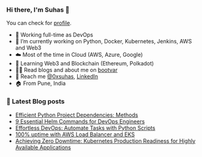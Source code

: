 ### Hi there, I'm Suhas 👋
You can check for [profile](https://bootvar.com/suhasadhav/).

- 👔 Working full-time as DevOps
- 🔭 I’m currently working on Python, Docker, Kubernetes, Jenkins, AWS and Web3
- ☁️ Most of the time in Cloud (AWS, Azure, Google)
- 🌱 Learning Web3 and Blockchain (Ethereum, Polkadot)
- 👨‍💻 Read blogs and about me on [bootvar](https://bootvar.com)
- 📲 Reach me [@0xsuhas](https://twitter.com/0xsuhas), [LinkedIn](https://www.linkedin.com/in/suhasadhav)
- 🏠 From Pune, India

<!--
**suhasadhav/suhasadhav** is a ✨ _special_ ✨ repository because its `README.md` (this file) appears on your GitHub profile.

Here are some ideas to get you started:

- 🔭 I’m currently working on ...
- 🌱 I’m currently learning ...
- 👯 I’m looking to collaborate on ...
- 🤔 I’m looking for help with ...
- 💬 Ask me about ...
- 📫 How to reach me: ...
- 😄 Pronouns: ...
- ⚡ Fun fact: ...
-->

### 📕 Latest Blog posts
<!-- BLOG-POST-LIST:START -->
- [Efficient Python Project Dependencies: Methods](https://bootvar.com/python-dependencies/)
- [9 Essential Helm Commands for DevOps Engineers](https://bootvar.com/helm-commands-for-devops/)
- [Effortless DevOps: Automate Tasks with Python Scripts](https://bootvar.com/python-for-devops/)
- [100% uptime with AWS Load Balancer and EKS](https://bootvar.com/eks-app-high-availability-with-elb/)
- [Achieving Zero Downtime: Kubernetes Production Readiness for Highly Available Applications](https://bootvar.com/kubernetes-production-readiness/)
<!-- BLOG-POST-LIST:END -->
